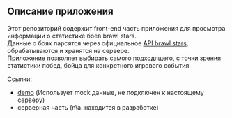## Описание приложения
Этот репозиторий содержит front-end часть приложения для просмотра информации о статистике боев brawl stars.<br>
Данные о боях парсятся через официальное [API brawl stars](https://developer.brawlstars.com/#/), обрабатываются и хранятся на сервере.<br>
Приложение позволяет выбирать самого подходящего, с точки зрения статистики побед, бойца для конкретного игрового события.<br>

Ссылки:
- [demo](https://masawik.github.io/brawlstars_statistic_front) (Использует mock данные, не подключен к настоящему серверу)
- серверная часть (n\a. находится в разработке)
